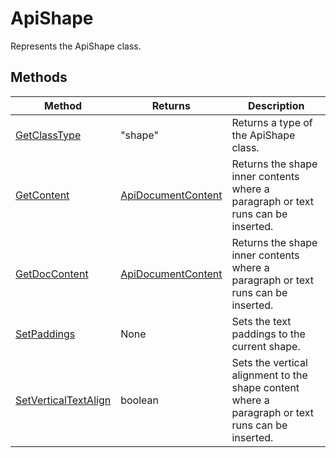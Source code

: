 # ApiShape

Represents the ApiShape class.


## Methods

| Method | Returns | Description |
| ------ | ------- | ----------- |
| [GetClassType](./Methods/GetClassType.md) | "shape" | Returns a type of the ApiShape class. |
| [GetContent](./Methods/GetContent.md) | [ApiDocumentContent](../ApiDocumentContent/ApiDocumentContent.md) | Returns the shape inner contents where a paragraph or text runs can be inserted. |
| [GetDocContent](./Methods/GetDocContent.md) | [ApiDocumentContent](../ApiDocumentContent/ApiDocumentContent.md) | Returns the shape inner contents where a paragraph or text runs can be inserted. |
| [SetPaddings](./Methods/SetPaddings.md) | None | Sets the text paddings to the current shape. |
| [SetVerticalTextAlign](./Methods/SetVerticalTextAlign.md) | boolean | Sets the vertical alignment to the shape content where a paragraph or text runs can be inserted. |
